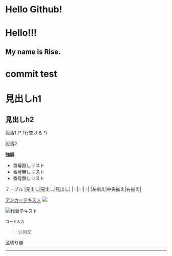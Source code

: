 # Hello Github!
# Hello!!!

## My name is Rise.

# commit test

# 見出しh1

## 見出しh2

段落1 /* 1行空ける */

段落2

**強調**

- 番号無しリスト
- 番号無しリスト
- 番号無しリスト

テーブル
|見出し|見出し|見出し|
|:-|:-:|-:|
|左揃え|中央揃え|右揃え|

[アンカーテキスト](リンクパス)
![](https://img.shields.io/badge/Version-1.0-ff0000.svg)

![代替テキスト](画像パス)

`
コード入力
`

> 引用文

区切り線
- - -
